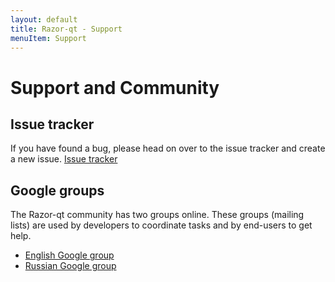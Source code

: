 ```yaml
---
layout: default
title: Razor-qt - Support
menuItem: Support
---
```


Support and Community
=====================

Issue tracker
-------------
If you have found a bug, please head on over to the issue tracker and create a new issue. [Issue tracker](https://github.com/Razor-qt/razor-qt/issues?sort=created&direction=desc&state=open)


Google groups
-------------

The Razor-qt community has two groups online. These groups (mailing lists) are used by developers to coordinate tasks and by end-users to get help.

 * [English Google group](http://groups.google.com/group/razor-qt)
 * [Russian Google group](http://groups.google.com/group/razor-qt-ru)

